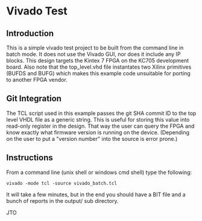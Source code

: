 # Vivado Test 

## Introduction

This is a simple vivado test project to be built from the command line in batch mode. It does not use the Vivado GUI, nor does it include any IP blocks. This design targets the Kintex 7 FPGA on the KC705 development board. Also note that the top_level.vhd file instantates two Xilinx primitives (BUFDS and BUFG) which makes this example code unsuitable for porting to another FPGA vendor.

## Git Integration

The TCL script used in this example passes the git SHA commit ID to the top level VHDL file as a generic string. This is useful for storing this value into read-only register in the design. That way the user can query the FPGA and know exactly what firmware version is running on the device. (Depending on the user to put a "version number" into the source is error prone.)

## Instructions

From a command line (unix shell or windows cmd shell) type the following:

	vivado -mode tcl -source vivado_batch.tcl

It will take a few minutes, but in the end you should have a BIT file and a bunch of reports in the output/ sub directory.

JTO

